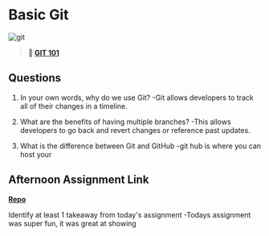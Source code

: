 # Basic Git

![git](https://git-scm.com/images/branching-illustration@2x.png)

> **📖 [GIT 101](https://codeworksacademy.com/fs-student-guide/resources/wk1/01-GIT)**

## Questions

1. In your own words, why do we use Git?
   -Git allows developers to track all of their changes in a timeline.

2. What are the benefits of having multiple branches?
   -This allows developers to go back and revert changes or reference past updates.

3. What is the difference between Git and GitHub
  -git hub is where you can host your  
## Afternoon Assignment Link

**[Repo](https://github.com/ThomF/<ASSIGNMENT_REPO>)**

Identify at least 1 takeaway from today's assignment
   -Todays assignment was super fun, it was great at showing  